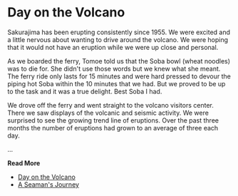 # Day on the Volcano

Sakurajima has been erupting consistently since 1955.  We were excited and a little nervous about
wanting to drive around the volcano.  We were hoping that it would not have an eruption while we
were up close and personal.

As we boarded the ferry, Tomoe told us that the Soba bowl (wheat noodles) was to die for.  She
didn't use those words but we knew what she meant.  The ferry ride only lasts for 15 minutes and
were hard pressed to devour the piping hot Soba within the 10 minutes that we had.  But we proved
to be up to the task and it was a true delight.  Best Soba I had.

We drove off the ferry and went straight to the volcano visitors center.  There we saw displays of
the volcanic and seismic activity.  We were surprised to see the growing trend line of eruptions.
Over the past three months the number of eruptions had grown to an average of three each day.

...

**Read More**

* [Day on the Volcano](https://seamansguide.com/book/journey/Volcano.md)
* [A Seaman's Journey](https://seamansguide.com/book/journey)

